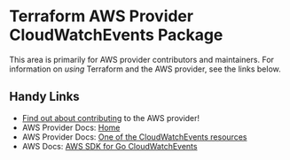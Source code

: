 # Terraform AWS Provider CloudWatchEvents Package
<!-- markdownlint-disable MD026 -->
This area is primarily for AWS provider contributors and maintainers. For information on _using_ Terraform and the AWS provider, see the links below.


## Handy Links
* [Find out about contributing](../../../docs/contributing) to the AWS provider!
* AWS Provider Docs: [Home](https://registry.terraform.io/providers/hashicorp/aws/latest/docs)
* AWS Provider Docs: [One of the CloudWatchEvents resources](https://registry.terraform.io/providers/hashicorp/aws/latest/docs/resources/cloudwatch_event_rule)
* AWS Docs: [AWS SDK for Go CloudWatchEvents](https://docs.aws.amazon.com/sdk-for-go/api/service/cloudwatchevents/)

